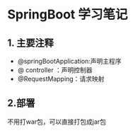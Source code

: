 # SpringBoot 学习笔记

## 1. 主要注释

* @springBootApplication:声明主程序
* @ controller ：声明控制器
* @RequestMapping：请求映射





## 2.部署

不用打war包，可以直接打包成jar包


